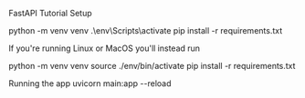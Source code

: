 FastAPI Tutorial
Setup

python -m venv venv
.\env\Scripts\activate
pip install -r requirements.txt


If you're running Linux or MacOS you'll instead run

python -m venv venv
source ./env/bin/activate
pip install -r requirements.txt


Running the app
uvicorn main:app --reload
